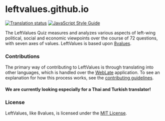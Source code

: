 # leftvalues.github.io

 [![Translation status](https://l10n.dmnd.sh/widgets/leftvalues/-/svg-badge.svg)](https://l10n.dmnd.sh/engage/leftvalues/?utm_source=widget) [![JavaScript Style Guide](https://img.shields.io/badge/code_style-standard-brightgreen.svg)](https://standardjs.com)

The LeftValues Quiz measures and analyzes various aspects of left-wing political, social and economic viewpoints over the course of 72 questions, with seven axes of values. LeftValues is based upon [8values](https://8values.github.io/).

### Contributions

The primary way of contributing to LeftValues is through translating into other languages, which is handled over the [WebLate](https://l10n.dmnd.sh/engage/leftvalues/) application. To see an explanation for how this process works, see the [contributing guidelines](https://github.com/LeftValues/leftvalues.github.io/blob/master/CONTRIBUTING.md).
#### We are currently looking especially for a Thai and Turkish translator!

### License

LeftValues, like 8values, is licensed under the [MIT License](https://github.com/LeftValues/leftvalues.github.io/blob/master/LICENSE).
